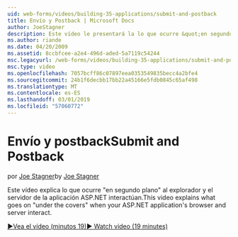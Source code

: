 ```yaml
---
uid: web-forms/videos/building-35-applications/submit-and-postback
title: Envío y Postback | Microsoft Docs
author: JoeStagner
description: Este vídeo le presentará la lo que ocurre &quot;en segundo plano&quot; al explorador y el servidor de la aplicación ASP.NET interactúan.
ms.author: riande
ms.date: 04/20/2009
ms.assetid: 8ccbfcee-a2e4-496d-aded-5a7119c54244
msc.legacyurl: /web-forms/videos/building-35-applications/submit-and-postback
msc.type: video
ms.openlocfilehash: 7057bcff86c07897eea0353549835becc4a2bfe4
ms.sourcegitcommit: 24b1f6decbb17bb22a45166e5fdb0845c65af498
ms.translationtype: MT
ms.contentlocale: es-ES
ms.lasthandoff: 03/01/2019
ms.locfileid: "57060772"
---
```

<a name="submit-and-postback"></a><span data-ttu-id="9a102-103">Envío y postback</span><span class="sxs-lookup"><span data-stu-id="9a102-103">Submit and Postback</span></span>
====================
<span data-ttu-id="9a102-104">por [Joe Stagner](https://github.com/JoeStagner)</span><span class="sxs-lookup"><span data-stu-id="9a102-104">by [Joe Stagner](https://github.com/JoeStagner)</span></span>

<span data-ttu-id="9a102-105">Este vídeo explica lo que ocurre &quot;en segundo plano&quot; al explorador y el servidor de la aplicación ASP.NET interactúan.</span><span class="sxs-lookup"><span data-stu-id="9a102-105">This video explains what goes on &quot;under the covers&quot; when your ASP.NET application's browser and server interact.</span></span>

[<span data-ttu-id="9a102-106">&#9654;Vea el vídeo (minutos 19)</span><span class="sxs-lookup"><span data-stu-id="9a102-106">&#9654; Watch video (19 minutes)</span></span>](https://channel9.msdn.com/Blogs/ASP-NET-Site-Videos/submit-and-postback)

